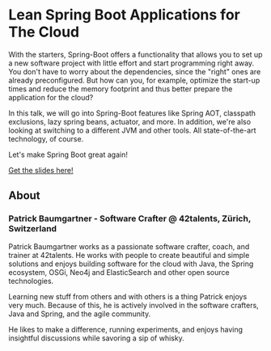 # Lean Spring Boot Applications for The Cloud

With the starters, Spring-Boot offers a functionality that allows you to set up a new software project with little effort and start programming right away. You don't have to worry about the dependencies, since the "right" ones are already preconfigured. But how can you, for example, optimize the start-up times and reduce the memory footprint and thus better prepare the application for the cloud?

In this talk, we will go into Spring-Boot features like Spring AOT, classpath exclusions, lazy spring beans, actuator, and more. In addition, we're also looking at switching to a different JVM and other tools. All state-of-the-art technology, of course.

Let's make Spring Boot great again!

[Get the slides here!](lean-spring-boot-applications-for-the-cloud.pdf)

## About

### Patrick Baumgartner - Software Crafter @ 42talents, Zürich, Switzerland

Patrick Baumgartner works as a passionate software crafter, coach, and trainer at 42talents. He works with people to create beautiful and simple solutions and enjoys building software for the cloud with Java, the Spring ecosystem, OSGi, Neo4j and ElasticSearch and other open source technologies.

Learning new stuff from others and with others is a thing Patrick enjoys very much. Because of this, he is actively involved in the software crafters, Java and Spring, and the agile community.

He likes to make a difference, running experiments, and enjoys having insightful discussions while savoring a sip of whisky.